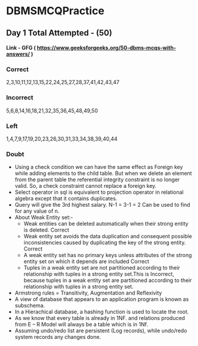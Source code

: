 # DBMSMCQPractice


## Day 1 Total Attempted - (50)

#### Link - GFG ( https://www.geeksforgeeks.org/50-dbms-mcqs-with-answers/ )

### Correct 
2,3,10,11,12,13,15,22,24,25,27,28,37,41,42,43,47

### Incorrect
5,6,8,14,16,18,21,32,35,36,45,48,49,50

### Left
1,4,7,9,17,19,20,23,26,30,31,33,34,38,39,40,44

### Doubt
- Using a check condition we can have the same effect as Foreign key while adding elements to the child table. But when we delete an element from the parent table the referential integrity constraint is no longer valid. So, a check constraint cannot replace a foreign key.
- Select operator in sql is equivalent to projection operator in relational algebra except that it contains duplicates.
- Query will give the 3rd highest salary. N-1 = 3-1 = 2 Can be used to find for any value of n.
-  About Weak Entity set:-
   - Weak entities can be deleted automatically when their strong entity is deleted. Correct
   - Weak entity set avoids the data duplication and consequent possible inconsistencies caused by duplicating the key of the strong entity. Correct
   - A weak entity set has no primary keys unless attributes of the strong entity set on which it depends are included Correct
   - Tuples in a weak entity set are not partitioned according to their relationship with tuples in a strong entity set.This is Incorrect, because tuples in a weak entity set are partitioned according to their relationship with tuples in a strong entity set.
- Armstrong rules = Transitivity, Augmentation and Reflexivity
- A view of database that appears to an application program is known as subschema.
- In a Hierachical database, a hashing function is used to locate the root.
- As we know that every table is already in 1NF. and relations produced from E – R Model will always be a table which is in 1Nf. 
- Assuming undo/redo list are persistent (Log records), while undo/redo system records any changes done. 
